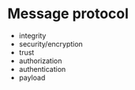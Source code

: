 # Message protocol

* integrity
* security/encryption
* trust
* authorization
* authentication
* payload
